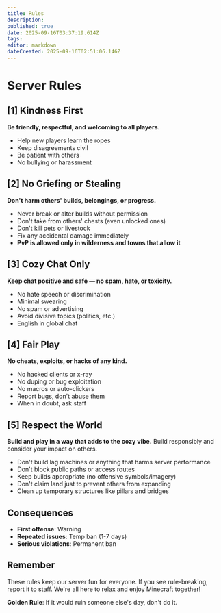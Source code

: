 ```yaml
---
title: Rules
description: 
published: true
date: 2025-09-16T03:37:19.614Z
tags: 
editor: markdown
dateCreated: 2025-09-16T02:51:06.146Z
---
```


# Server Rules

## [1] Kindness First
**Be friendly, respectful, and welcoming to all players.**
- Help new players learn the ropes
- Keep disagreements civil
- Be patient with others
- No bullying or harassment

## [2] No Griefing or Stealing
**Don't harm others' builds, belongings, or progress.**
- Never break or alter builds without permission
- Don't take from others' chests (even unlocked ones)
- Don't kill pets or livestock
- Fix any accidental damage immediately
- **PvP is allowed only in wilderness and towns that allow it**

## [3] Cozy Chat Only
**Keep chat positive and safe — no spam, hate, or toxicity.**
- No hate speech or discrimination
- Minimal swearing
- No spam or advertising
- Avoid divisive topics (politics, etc.)
- English in global chat

## [4] Fair Play
**No cheats, exploits, or hacks of any kind.**
- No hacked clients or x-ray
- No duping or bug exploitation
- No macros or auto-clickers
- Report bugs, don't abuse them
- When in doubt, ask staff

## [5] Respect the World
**Build and play in a way that adds to the cozy vibe.**
Build responsibly and consider your impact on others.

- Don't build lag machines or anything that harms server performance
- Don't block public paths or access routes
- Keep builds appropriate (no offensive symbols/imagery)
- Don't claim land just to prevent others from expanding
- Clean up temporary structures like pillars and bridges

## Consequences
- **First offense**: Warning
- **Repeated issues**: Temp ban (1-7 days)
- **Serious violations**: Permanent ban

## Remember
These rules keep our server fun for everyone. If you see rule-breaking, report it to staff. We're all here to relax and enjoy Minecraft together!

**Golden Rule**: If it would ruin someone else's day, don't do it.